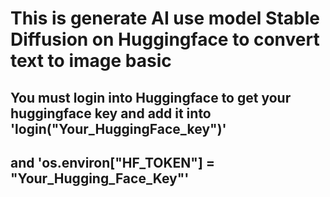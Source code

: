 # This is generate AI use model Stable Diffusion on Huggingface to convert text to image basic
## You must login into Huggingface to get your huggingface key and add it into 'login("Your_HuggingFace_key")'
## and 'os.environ["HF_TOKEN"] = "Your_Hugging_Face_Key"'
